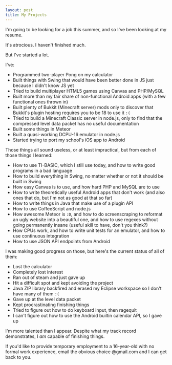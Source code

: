 ```yaml
---
layout: post
title: My Projects
---
```

I'm going to be looking for a job this summer, and so I've been looking at my resume.

It's atrocious.  I haven't finished much.

But I've started a lot.

I've:
 * Programmed two-player Pong on my calculator
 * Built things with Swing that would have been better done in JS just because I didn't know JS yet
 * Tried to build multiplayer HTML5 games using Canvas and PHP/MySQL
 * Built more than my fair share of non-functional Android apps (with a few functional ones thrown in)
 * Built plenty of Bukkit (Minecraft server) mods only to discover that Bukkit's plugin hosting
   requires you to be 18 to use it `:(`
 * Tried to build a Minecraft Classic server in node.js, only to find that the compressed level
   data packet has no useful documentation
 * Built some things in Meteor
 * Built a quasi-working DCPU-16 emulator in node.js
 * Started trying to port my school's iOS app to Android

Those things all sound useless, or at least impractical, but from each of those things I learned:
 * How to use TI-BASIC, which I still use today, and how to write good programs in a bad language
 * How to build everything in Swing, no matter whether or not it should be built in Swing
 * How easy Canvas is to use, and how hard PHP and MySQL are to use
 * How to write theoretically useful Android apps that don't work (and also ones that do, but
   I'm not as good at that so far)
 * How to write things in Java that make use of a plugin API
 * How to use CoffeeScript and node.js
 * How awesome Meteor is `:D`, and how to do screenscraping to reformat an ugly website into a
   beautiful one, and how to use regexes without going permanently insane (useful skill to have, don't
   you think?)
 * How CPUs work, and how to write unit tests for an emulator, and how to use continuous integration
 * How to use JSON API endpoints from Android

I was making good progress on those, but here's the current status of all of them:
 * Lost the calculator
 * Completely lost interest
 * Ran out of steam and just gave up
 * Hit a difficult spot and kept avoiding the project
 * Java ZIP library backfired and erased my Eclipse workspace so I don't have many of them `:(`
 * Gave up at the level data packet
 * Kept procrastinating finishing things
 * Tried to figure out how to do keyboard input, then ragequit
 * I can't figure out how to use the Android builtin calendar API, so I gave up

I'm more talented than I appear.  Despite what my track record demonstrates, I *am* capable of finishing things.

If you'd like to provide temporary employment to a 16-year-old with no formal work experience, email 
the obvious choice @gmail.com and I can get back to you.